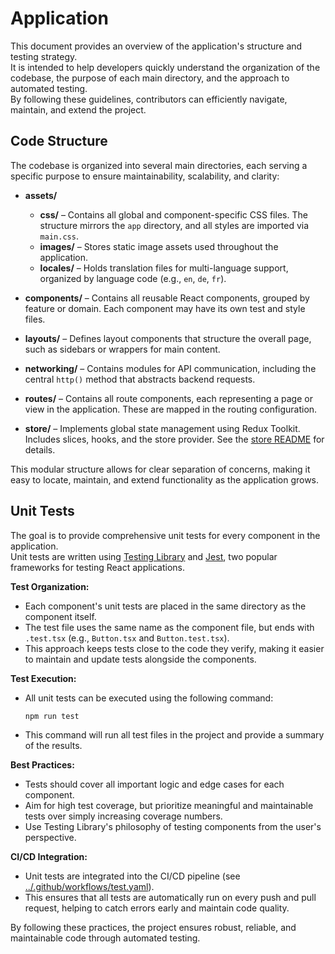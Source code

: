 # Application

This document provides an overview of the application's structure and testing strategy.  
It is intended to help developers quickly understand the organization of the codebase, the purpose of each main directory, and the approach to automated testing.  
By following these guidelines, contributors can efficiently navigate, maintain, and extend the project.

## Code Structure

The codebase is organized into several main directories, each serving a specific purpose to ensure maintainability, scalability, and clarity:

- **assets/**
  - **css/** – Contains all global and component-specific CSS files. The structure mirrors the `app` directory, and all styles are imported via `main.css`.
  - **images/** – Stores static image assets used throughout the application.
  - **locales/** – Holds translation files for multi-language support, organized by language code (e.g., `en`, `de`, `fr`).

- **components/** – Contains all reusable React components, grouped by feature or domain. Each component may have its own test and style files.

- **layouts/** – Defines layout components that structure the overall page, such as sidebars or wrappers for main content.

- **networking/** – Contains modules for API communication, including the central `http()` method that abstracts backend requests.

- **routes/** – Contains all route components, each representing a page or view in the application. These are mapped in the routing configuration.

- **store/** – Implements global state management using Redux Toolkit. Includes slices, hooks, and the store provider. See the [store README](./store/README.md) for details.

This modular structure allows for clear separation of concerns, making it easy to locate, maintain, and extend functionality as the application grows.

## Unit Tests

The goal is to provide comprehensive unit tests for every component in the application.  
Unit tests are written using [Testing Library](https://testing-library.com/) and [Jest](https://jestjs.io/), two popular frameworks for testing React applications.

**Test Organization:**
- Each component's unit tests are placed in the same directory as the component itself.
- The test file uses the same name as the component file, but ends with `.test.tsx` (e.g., `Button.tsx` and `Button.test.tsx`).
- This approach keeps tests close to the code they verify, making it easier to maintain and update tests alongside the components.

**Test Execution:**
- All unit tests can be executed using the following command:
  ```
  npm run test
  ```
- This command will run all test files in the project and provide a summary of the results.

**Best Practices:**
- Tests should cover all important logic and edge cases for each component.
- Aim for high test coverage, but prioritize meaningful and maintainable tests over simply increasing coverage numbers.
- Use Testing Library's philosophy of testing components from the user's perspective.

**CI/CD Integration:**
- Unit tests are integrated into the CI/CD pipeline (see [../.github/workflows/test.yaml](../.github/workflows/test.yaml)).
- This ensures that all tests are automatically run on every push and pull request, helping to catch errors early and maintain code quality.

By following these practices, the project ensures robust, reliable, and maintainable code through automated testing.